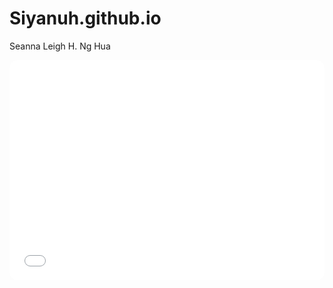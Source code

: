 # Siyanuh.github.io
Seanna Leigh H. Ng Hua
<iframe style="border-radius:12px" src="<iframe style="border-radius:12px" src="https://open.spotify.com/embed/track/7KA4W4McWYRpgf0fWsJZWB?utm_source=generator" width="100%" height="352" frameBorder="0" allowfullscreen="" allow="autoplay; clipboard-write; encrypted-media; fullscreen; picture-in-picture" loading="lazy"></iframe>
